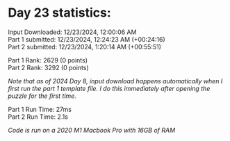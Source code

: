 # Day 23 statistics:

Input Downloaded: 12/23/2024, 12:00:06 AM\
Part 1 submitted: 12/23/2024, 12:24:23 AM (+00:24:16)\
Part 2 submitted: 12/23/2024, 1:20:14 AM (+00:55:51)

Part 1 Rank: 2629 (0 points)\
Part 2 Rank: 3292 (0 points)

*Note that as of 2024 Day 8, input download happens automatically when I first run the part 1 template file. I do this immediately after opening the puzzle for the first time.*

Part 1 Run Time: 27ms\
Part 2 Run Time: 2.1s 

*Code is run on a 2020 M1 Macbook Pro with 16GB of RAM*